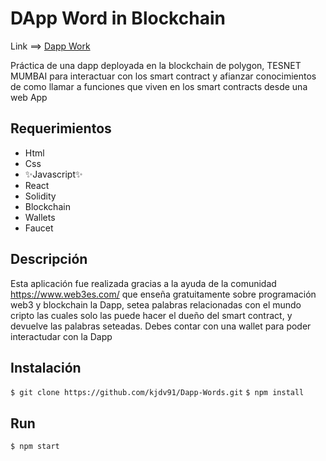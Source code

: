 # DApp Word in Blockchain

Link ==> [Dapp Work](https://dapp-words.vercel.app/ "Heading link")


Práctica de una dapp deployada en la blockchain de polygon, TESNET MUMBAI para interactuar con los smart contract y afianzar conocimientos de como llamar a funciones que viven en los smart contracts desde una web App
## Requerimientos
- Html
- Css
- ✨Javascript✨
- React
- Solidity
- Blockchain
- Wallets
- Faucet

## Descripción
Esta aplicación fue realizada gracias a la ayuda de la comunidad https://www.web3es.com/ que enseña gratuitamente sobre programación web3 y blockchain la Dapp, setea palabras relacionadas con el mundo cripto las cuales solo las puede hacer el dueño del smart contract, y devuelve las palabras seteadas. Debes contar con una wallet para poder interactudar con la Dapp




## Instalación

`$ git clone https://github.com/kjdv91/Dapp-Words.git`
`$ npm install`

## Run
`$ npm start`

